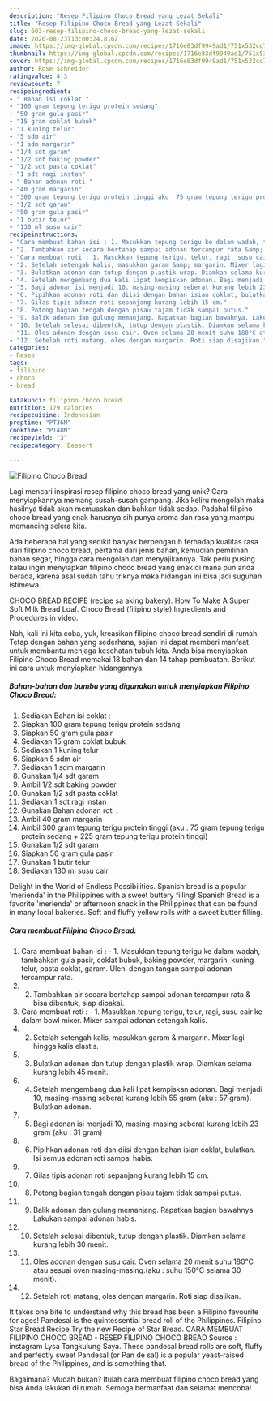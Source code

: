 ```yaml
---
description: "Resep Filipino Choco Bread yang Lezat Sekali"
title: "Resep Filipino Choco Bread yang Lezat Sekali"
slug: 603-resep-filipino-choco-bread-yang-lezat-sekali
date: 2020-08-23T13:00:24.816Z
image: https://img-global.cpcdn.com/recipes/1716e83df9949ad1/751x532cq70/filipino-choco-bread-foto-resep-utama.jpg
thumbnail: https://img-global.cpcdn.com/recipes/1716e83df9949ad1/751x532cq70/filipino-choco-bread-foto-resep-utama.jpg
cover: https://img-global.cpcdn.com/recipes/1716e83df9949ad1/751x532cq70/filipino-choco-bread-foto-resep-utama.jpg
author: Rose Schneider
ratingvalue: 4.3
reviewcount: 7
recipeingredient:
- " Bahan isi coklat "
- "100 gram tepung terigu protein sedang"
- "50 gram gula pasir"
- "15 gram coklat bubuk"
- "1 kuning telur"
- "5 sdm air"
- "1 sdm margarin"
- "1/4 sdt garam"
- "1/2 sdt baking powder"
- "1/2 sdt pasta coklat"
- "1 sdt ragi instan"
- " Bahan adonan roti "
- "40 gram margarin"
- "300 gram tepung terigu protein tinggi aku  75 gram tepung terigu protein sedang  225 gram tepung terigu protein tinggi"
- "1/2 sdt garam"
- "50 gram gula pasir"
- "1 butir telur"
- "130 ml susu cair"
recipeinstructions:
- "Cara membuat bahan isi : 1. Masukkan tepung terigu ke dalam wadah, tambahkan gula pasir, coklat bubuk, baking powder, margarin, kuning telur, pasta coklat, garam. Uleni dengan tangan sampai adonan tercampur rata."
- "2. Tambahkan air secara bertahap sampai adonan tercampur rata &amp; bisa dibentuk, siap dipakai."
- "Cara membuat roti : 1. Masukkan tepung terigu, telur, ragi, susu cair ke dalam bowl mixer. Mixer sampai adonan setengah kalis."
- "2. Setelah setengah kalis, masukkan garam &amp; margarin. Mixer lagi hingga kalis elastis."
- "3. Bulatkan adonan dan tutup dengan plastik wrap. Diamkan selama kurang lebih 45 menit."
- "4. Setelah mengembang dua kali lipat kempiskan adonan. Bagi menjadi 10, masing-masing seberat kurang lebih 55 gram (aku : 57 gram). Bulatkan adonan."
- "5. Bagi adonan isi menjadi 10, masing-masing seberat kurang lebih 23 gram (aku : 31 gram)"
- "6. Pipihkan adonan roti dan diisi dengan bahan isian coklat, bulatkan. Isi semua adonan roti sampai habis."
- "7. Gilas tipis adonan roti sepanjang kurang lebih 15 cm."
- "8. Potong bagian tengah dengan pisau tajam tidak sampai putus."
- "9. Balik adonan dan gulung memanjang. Rapatkan bagian bawahnya. Lakukan sampai adonan habis."
- "10. Setelah selesai dibentuk, tutup dengan plastik. Diamkan selama kurang lebih 30 menit."
- "11. Oles adonan dengan susu cair. Oven selama 20 menit suhu 180°C atau sesuai oven masing-masing.(aku : suhu 150°C selama 30 menit)."
- "12. Setelah roti matang, oles dengan margarin. Roti siap disajikan."
categories:
- Resep
tags:
- filipino
- choco
- bread

katakunci: filipino choco bread 
nutrition: 179 calories
recipecuisine: Indonesian
preptime: "PT36M"
cooktime: "PT48M"
recipeyield: "3"
recipecategory: Dessert

---
```



![Filipino Choco Bread](https://img-global.cpcdn.com/recipes/1716e83df9949ad1/751x532cq70/filipino-choco-bread-foto-resep-utama.jpg)

Lagi mencari inspirasi resep filipino choco bread yang unik? Cara menyiapkannya memang susah-susah gampang. Jika keliru mengolah maka hasilnya tidak akan memuaskan dan bahkan tidak sedap. Padahal filipino choco bread yang enak harusnya sih punya aroma dan rasa yang mampu memancing selera kita.

Ada beberapa hal yang sedikit banyak berpengaruh terhadap kualitas rasa dari filipino choco bread, pertama dari jenis bahan, kemudian pemilihan bahan segar, hingga cara mengolah dan menyajikannya. Tak perlu pusing kalau ingin menyiapkan filipino choco bread yang enak di mana pun anda berada, karena asal sudah tahu triknya maka hidangan ini bisa jadi suguhan istimewa.

CHOCO BREAD RECIPE (recipe sa aking bakery). How To Make A Super Soft Milk Bread Loaf. Choco Bread (filipino style) Ingredients and Procedures in video.


Nah, kali ini kita coba, yuk, kreasikan filipino choco bread sendiri di rumah. Tetap dengan bahan yang sederhana, sajian ini dapat memberi manfaat untuk membantu menjaga kesehatan tubuh kita. Anda bisa menyiapkan Filipino Choco Bread memakai 18 bahan dan 14 tahap pembuatan. Berikut ini cara untuk menyiapkan hidangannya.

<!--inarticleads1-->

##### Bahan-bahan dan bumbu yang digunakan untuk menyiapkan Filipino Choco Bread:

1. Sediakan  Bahan isi coklat :
1. Siapkan 100 gram tepung terigu protein sedang
1. Siapkan 50 gram gula pasir
1. Sediakan 15 gram coklat bubuk
1. Sediakan 1 kuning telur
1. Siapkan 5 sdm air
1. Sediakan 1 sdm margarin
1. Gunakan 1/4 sdt garam
1. Ambil 1/2 sdt baking powder
1. Gunakan 1/2 sdt pasta coklat
1. Sediakan 1 sdt ragi instan
1. Gunakan  Bahan adonan roti :
1. Ambil 40 gram margarin
1. Ambil 300 gram tepung terigu protein tinggi (aku : 75 gram tepung terigu protein sedang + 225 gram tepung terigu protein tinggi)
1. Gunakan 1/2 sdt garam
1. Siapkan 50 gram gula pasir
1. Gunakan 1 butir telur
1. Sediakan 130 ml susu cair


Delight in the World of Endless Possibilities. Spanish bread is a popular &#39;merienda&#39; in the Philippines with a sweet buttery filling! Spanish Bread is a favorite &#39;merienda&#39; or afternoon snack in the Philippines that can be found in many local bakeries. Soft and fluffy yellow rolls with a sweet butter filling. 

<!--inarticleads2-->

##### Cara membuat Filipino Choco Bread:

1. Cara membuat bahan isi : - 1. Masukkan tepung terigu ke dalam wadah, tambahkan gula pasir, coklat bubuk, baking powder, margarin, kuning telur, pasta coklat, garam. Uleni dengan tangan sampai adonan tercampur rata.
1. 2. Tambahkan air secara bertahap sampai adonan tercampur rata &amp; bisa dibentuk, siap dipakai.
1. Cara membuat roti : - 1. Masukkan tepung terigu, telur, ragi, susu cair ke dalam bowl mixer. Mixer sampai adonan setengah kalis.
1. 2. Setelah setengah kalis, masukkan garam &amp; margarin. Mixer lagi hingga kalis elastis.
1. 3. Bulatkan adonan dan tutup dengan plastik wrap. Diamkan selama kurang lebih 45 menit.
1. 4. Setelah mengembang dua kali lipat kempiskan adonan. Bagi menjadi 10, masing-masing seberat kurang lebih 55 gram (aku : 57 gram). Bulatkan adonan.
1. 5. Bagi adonan isi menjadi 10, masing-masing seberat kurang lebih 23 gram (aku : 31 gram)
1. 6. Pipihkan adonan roti dan diisi dengan bahan isian coklat, bulatkan. Isi semua adonan roti sampai habis.
1. 7. Gilas tipis adonan roti sepanjang kurang lebih 15 cm.
1. 8. Potong bagian tengah dengan pisau tajam tidak sampai putus.
1. 9. Balik adonan dan gulung memanjang. Rapatkan bagian bawahnya. Lakukan sampai adonan habis.
1. 10. Setelah selesai dibentuk, tutup dengan plastik. Diamkan selama kurang lebih 30 menit.
1. 11. Oles adonan dengan susu cair. Oven selama 20 menit suhu 180°C atau sesuai oven masing-masing.(aku : suhu 150°C selama 30 menit).
1. 12. Setelah roti matang, oles dengan margarin. Roti siap disajikan.


It takes one bite to understand why this bread has been a Filipino favourite for ages! Pandesal is the quintessential bread roll of the Philippines. Filipino Star Bread Recipe Try the new Recipe of Star Bread. CARA MEMBUAT FILIPINO CHOCO BREAD - RESEP FILIPINO CHOCO BREAD Source : instagram Lysa Tangkulung Saya. These pandesal bread rolls are soft, fluffy and perfectly sweet Pandesal (or Pan de sal) is a popular yeast-raised bread of the Philippines, and is something that. 

Bagaimana? Mudah bukan? Itulah cara membuat filipino choco bread yang bisa Anda lakukan di rumah. Semoga bermanfaat dan selamat mencoba!
